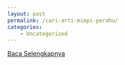 ```yaml
---
layout: post
permalink: /cari-arti-mimpi-perahu/
categories:
    - Uncategorized
---
```


[Baca Selengkapnya](/10)